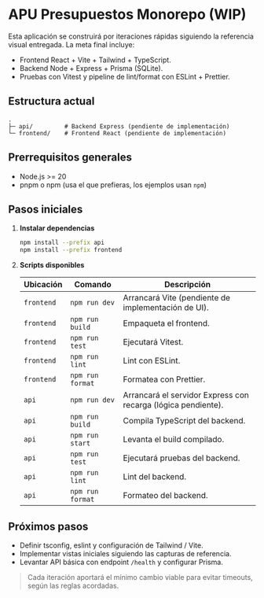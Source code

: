 # APU Presupuestos Monorepo (WIP)

Esta aplicación se construirá por iteraciones rápidas siguiendo la referencia visual entregada. La meta final incluye:
- Frontend React + Vite + Tailwind + TypeScript.
- Backend Node + Express + Prisma (SQLite).
- Pruebas con Vitest y pipeline de lint/format con ESLint + Prettier.

## Estructura actual

```
.
├─ api/         # Backend Express (pendiente de implementación)
└─ frontend/    # Frontend React (pendiente de implementación)
```

## Prerrequisitos generales

- Node.js >= 20
- pnpm o npm (usa el que prefieras, los ejemplos usan `npm`)

## Pasos iniciales

1. **Instalar dependencias**
   ```bash
   npm install --prefix api
   npm install --prefix frontend
   ```

2. **Scripts disponibles**

   | Ubicación | Comando | Descripción |
   |-----------|---------|-------------|
   | `frontend` | `npm run dev` | Arrancará Vite (pendiente de implementación de UI). |
   | `frontend` | `npm run build` | Empaqueta el frontend. |
   | `frontend` | `npm run test` | Ejecutará Vitest. |
   | `frontend` | `npm run lint` | Lint con ESLint. |
   | `frontend` | `npm run format` | Formatea con Prettier. |
   | `api` | `npm run dev` | Arrancará el servidor Express con recarga (lógica pendiente). |
   | `api` | `npm run build` | Compila TypeScript del backend. |
   | `api` | `npm run start` | Levanta el build compilado. |
   | `api` | `npm run test` | Ejecutará pruebas del backend. |
   | `api` | `npm run lint` | Lint del backend. |
   | `api` | `npm run format` | Formateo del backend. |

## Próximos pasos

- Definir tsconfig, eslint y configuración de Tailwind / Vite.
- Implementar vistas iniciales siguiendo las capturas de referencia.
- Levantar API básica con endpoint `/health` y configurar Prisma.

> Cada iteración aportará el mínimo cambio viable para evitar timeouts, según las reglas acordadas.
